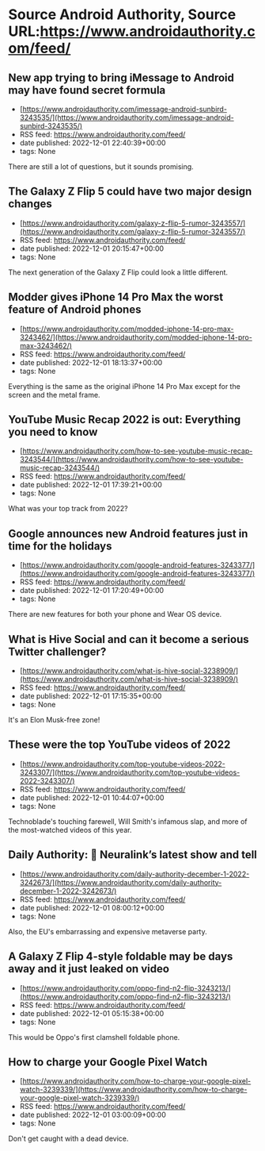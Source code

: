 # Source Android Authority, Source URL:https://www.androidauthority.com/feed/

## New app trying to bring iMessage to Android may have found secret formula
 - [https://www.androidauthority.com/imessage-android-sunbird-3243535/](https://www.androidauthority.com/imessage-android-sunbird-3243535/)
 - RSS feed: https://www.androidauthority.com/feed/
 - date published: 2022-12-01 22:40:39+00:00
 - tags: None

There are still a lot of questions, but it sounds promising.

## The Galaxy Z Flip 5 could have two major design changes
 - [https://www.androidauthority.com/galaxy-z-flip-5-rumor-3243557/](https://www.androidauthority.com/galaxy-z-flip-5-rumor-3243557/)
 - RSS feed: https://www.androidauthority.com/feed/
 - date published: 2022-12-01 20:15:47+00:00
 - tags: None

The next generation of the Galaxy Z Flip could look a little different.

## Modder gives iPhone 14 Pro Max the worst feature of Android phones
 - [https://www.androidauthority.com/modded-iphone-14-pro-max-3243462/](https://www.androidauthority.com/modded-iphone-14-pro-max-3243462/)
 - RSS feed: https://www.androidauthority.com/feed/
 - date published: 2022-12-01 18:13:37+00:00
 - tags: None

Everything is the same as the original iPhone 14 Pro Max except for the screen and the metal frame.

## YouTube Music Recap 2022 is out: Everything you need to know
 - [https://www.androidauthority.com/how-to-see-youtube-music-recap-3243544/](https://www.androidauthority.com/how-to-see-youtube-music-recap-3243544/)
 - RSS feed: https://www.androidauthority.com/feed/
 - date published: 2022-12-01 17:39:21+00:00
 - tags: None

What was your top track from 2022?

## Google announces new Android features just in time for the holidays
 - [https://www.androidauthority.com/google-android-features-3243377/](https://www.androidauthority.com/google-android-features-3243377/)
 - RSS feed: https://www.androidauthority.com/feed/
 - date published: 2022-12-01 17:20:49+00:00
 - tags: None

There are new features for both your phone and Wear OS device.

## What is Hive Social and can it become a serious Twitter challenger?
 - [https://www.androidauthority.com/what-is-hive-social-3238909/](https://www.androidauthority.com/what-is-hive-social-3238909/)
 - RSS feed: https://www.androidauthority.com/feed/
 - date published: 2022-12-01 17:15:35+00:00
 - tags: None

It's an Elon Musk-free zone!

## These were the top YouTube videos of 2022
 - [https://www.androidauthority.com/top-youtube-videos-2022-3243307/](https://www.androidauthority.com/top-youtube-videos-2022-3243307/)
 - RSS feed: https://www.androidauthority.com/feed/
 - date published: 2022-12-01 10:44:07+00:00
 - tags: None

Technoblade's touching farewell, Will Smith's infamous slap, and more of the most-watched videos of this year.

## Daily Authority: 🧠 Neuralink’s latest show and tell
 - [https://www.androidauthority.com/daily-authority-december-1-2022-3242673/](https://www.androidauthority.com/daily-authority-december-1-2022-3242673/)
 - RSS feed: https://www.androidauthority.com/feed/
 - date published: 2022-12-01 08:00:12+00:00
 - tags: None

Also, the EU's embarrassing and expensive metaverse party.

## A Galaxy Z Flip 4-style foldable may be days away and it just leaked on video
 - [https://www.androidauthority.com/oppo-find-n2-flip-3243213/](https://www.androidauthority.com/oppo-find-n2-flip-3243213/)
 - RSS feed: https://www.androidauthority.com/feed/
 - date published: 2022-12-01 05:15:38+00:00
 - tags: None

This would be Oppo's first clamshell foldable phone.

## How to charge your Google Pixel Watch
 - [https://www.androidauthority.com/how-to-charge-your-google-pixel-watch-3239339/](https://www.androidauthority.com/how-to-charge-your-google-pixel-watch-3239339/)
 - RSS feed: https://www.androidauthority.com/feed/
 - date published: 2022-12-01 03:00:09+00:00
 - tags: None

Don't get caught with a dead device.
